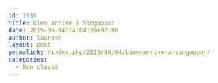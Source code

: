 ```yaml
---
id: 1910
title: Bien arrivé à Singapour !
date: 2015-06-04T14:04:39+02:00
author: laurent
layout: post
permalink: /index.php/2015/06/04/bien-arrive-a-singapour/
categories:
  - Non classé
---
```

